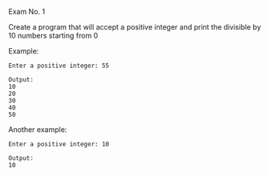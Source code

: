 Exam No. 1

Create a program that will accept a positive integer and print the divisible by 10 numbers starting from 0

Example:

```
Enter a positive integer: 55

Output:
10
20
30
40
50
```

Another example:

```
Enter a positive integer: 10

Output:
10
```